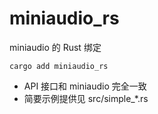 # miniaudio_rs

miniaudio 的 Rust 绑定

`cargo add miniaudio_rs`


- API 接口和 miniaudio 完全一致
- 简要示例提供见 src/simple_*.rs


